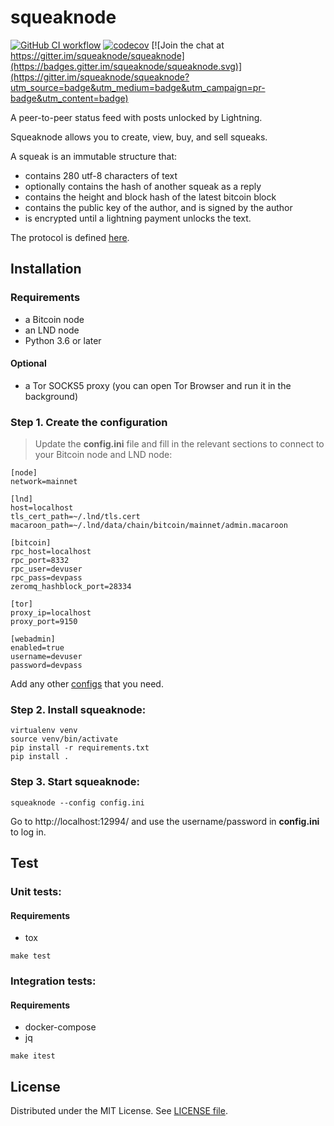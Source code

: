 # squeaknode

[![GitHub CI workflow](https://github.com/yzernik/squeaknode/actions/workflows/main.yml/badge.svg)](https://github.com/yzernik/squeaknode/actions/workflows/main.yml)
[![codecov](https://codecov.io/gh/yzernik/squeaknode/branch/master/graph/badge.svg?token=VV8WW3VR3Y)](https://codecov.io/gh/yzernik/squeaknode) [![Join the chat at https://gitter.im/squeaknode/squeaknode](https://badges.gitter.im/squeaknode/squeaknode.svg)](https://gitter.im/squeaknode/squeaknode?utm_source=badge&utm_medium=badge&utm_campaign=pr-badge&utm_content=badge)

A peer-to-peer status feed with posts unlocked by Lightning.

Squeaknode allows you to create, view, buy, and sell squeaks.

A squeak is an immutable structure that:
* contains 280 utf-8 characters of text
* optionally contains the hash of another squeak as a reply
* contains the height and block hash of the latest bitcoin block
* contains the public key of the author, and is signed by the author
* is encrypted until a lightning payment unlocks the text.

The protocol is defined [here](https://github.com/yzernik/squeak/blob/master/docs/PROTOCOL.md).


## Installation

### Requirements
* a Bitcoin node
* an LND node
* Python 3.6 or later

#### Optional
* a Tor SOCKS5 proxy (you can open Tor Browser and run it in the background)

### Step 1. Create the configuration
> Update the **config.ini** file and fill in the relevant sections to connect to your Bitcoin node and LND node:

```
[node]
network=mainnet

[lnd]
host=localhost
tls_cert_path=~/.lnd/tls.cert
macaroon_path=~/.lnd/data/chain/bitcoin/mainnet/admin.macaroon

[bitcoin]
rpc_host=localhost
rpc_port=8332
rpc_user=devuser
rpc_pass=devpass
zeromq_hashblock_port=28334

[tor]
proxy_ip=localhost
proxy_port=9150

[webadmin]
enabled=true
username=devuser
password=devpass
```

Add any other [configs](docs/CONFIGURATION.md) that you need.

### Step 2. Install squeaknode:

```
virtualenv venv
source venv/bin/activate
pip install -r requirements.txt
pip install .
```

### Step 3. Start squeaknode:

```
squeaknode --config config.ini
```

Go to http://localhost:12994/ and use the username/password in **config.ini** to log in.

## Test

### Unit tests:

#### Requirements
* tox

```
make test
```

### Integration tests:

#### Requirements
* docker-compose
* jq

```
make itest
```

## License

Distributed under the MIT License. See [LICENSE file](LICENSE).
